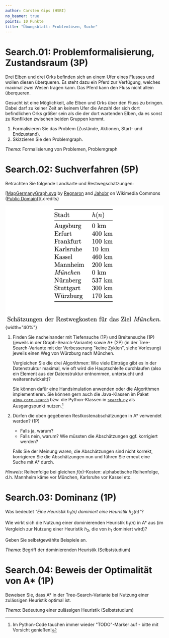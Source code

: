 ```yaml
---
author: Carsten Gips (HSBI)
no_beamer: true
points: 10 Punkte
title: "Übungsblatt: Problemlösen, Suche"
---
```


# Search.01: Problemformalisierung, Zustandsraum (3P)

Drei Elben und drei Orks befinden sich an einem Ufer eines Flusses und wollen diesen
überqueren. Es steht dazu ein Pferd zur Verfügung, welches maximal zwei Wesen tragen
kann. Das Pferd kann den Fluss nicht allein überqueren.

Gesucht ist eine Möglichkeit, alle Elben und Orks über den Fluss zu bringen. Dabei
darf zu keiner Zeit an keinem Ufer die Anzahl der sich dort befindlichen Orks größer
sein als die der dort wartenden Elben, da es sonst zu Konflikten zwischen beiden
Gruppen kommt.

1.  Formalisieren Sie das Problem (Zustände, Aktionen, Start- und Endzustand).
2.  Skizzieren Sie den Problemgraph.

*Thema*: Formalisierung von Problemen, Problemgraph

# Search.02: Suchverfahren (5P)

Betrachten Sie folgende Landkarte und Restwegschätzungen:

<!-- TODO
![](https://upload.wikimedia.org/wikipedia/commons/thumb/a/ad/MapGermanyGraph.svg/476px-MapGermanyGraph.svg.png){width="40%"}
-->

[[MapGermanyGraph.svg](https://commons.wikimedia.org/wiki/File:MapGermanyGraph.svg)
by [Regnaron](https://de.wikipedia.org/wiki/Benutzer:Regnaron) and
[Jahobr](https://commons.wikimedia.org/wiki/User:Jahobr) on Wikimedia Commons
([Public Domain](https://en.wikipedia.org/wiki/en:public_domain))]{.credits}

![](images/MapGermanyGraph-Kosten.png){width="40%"}

1.  Finden Sie nacheinander mit Tiefensuche (1P) und Breitensuche (1P) (jeweils in
    der Graph-Search-Variante) sowie A\* (2P) (in der Tree-Search-Variante mit der
    Verbesserung "keine Zyklen", siehe Vorlesung) jeweils einen Weg von Würzburg
    nach München.

    Vergleichen Sie die drei Algorithmen: Wie viele Einträge gibt es in der
    Datenstruktur maximal, wie oft wird die Hauptschleife durchlaufen (also ein
    Element aus der Datenstruktur entnommen, untersucht und weiterentwickelt)?

    Sie können dafür eine Handsimulation anwenden oder die Algorithmen
    implementieren. Sie können gern auch die Java-Klassen im Paket
    [`aima.core.search`](https://github.com/aimacode/aima-java/tree/AIMA3e/aima-core/src/main/java/aima/core/search)
    bzw. die Python-Klassen in
    [`search.py`](https://github.com/aimacode/aima-python/blob/master/search.py) als
    Ausgangspunkt nutzen.[^1]

2.  Dürfen die oben gegebenen Restkostenabschätzungen in A\* verwendet werden? (1P)

    -   Falls ja, warum?
    -   Falls nein, warum? Wie müssten die Abschätzungen ggf. korrigiert werden?

    Falls Sie der Meinung waren, die Abschätzungen sind nicht korrekt, korrigieren
    Sie die Abschätzungen nun und führen Sie erneut eine Suche mit A\* durch.

*Hinweis*: Reihenfolge bei gleichen $f(n)$-Kosten: alphabetische Reihenfolge, d.h.
Mannheim käme vor München, Karlsruhe vor Kassel etc.

# Search.03: Dominanz (1P)

Was bedeutet *"Eine Heuristik $h_1(n)$ dominiert eine Heuristik $h_2(n)$"*?

Wie wirkt sich die Nutzung einer dominierenden Heuristik $h_1(n)$ in A\* aus (im
Vergleich zur Nutzung einer Heuristik $h_2$, die von $h_1$ dominiert wird)?

Geben Sie selbstgewählte Beispiele an.

*Thema*: Begriff der dominierenden Heuristik (Selbststudium)

# Search.04: Beweis der Optimalität von A\* (1P)

Beweisen Sie, dass A\* in der Tree-Search-Variante bei Nutzung einer zulässigen
Heuristik optimal ist.

*Thema*: Bedeutung einer zulässigen Heuristik (Selbststudium)

[^1]: Im Python-Code tauchen immer wieder "TODO"-Marker auf - bitte mit Vorsicht
    genießen!
